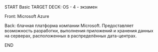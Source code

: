 START
Basic
TARGET DECK: OS - 4 - экзамен

Front: Microsoft Azure  

Back: блачная платформа компании Microsoft. 
Предоставляет возможность разработки, выполнения приложений и хранения данных на серверах, расположенных в распределённых дата-центрах.
<!--ID: 1663427618567-->
END 